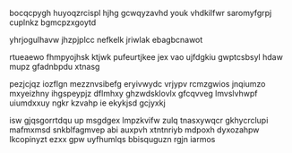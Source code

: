 bocqcpygh huyoqzrcispl hjhg gcwqyzavhd youk vhdkilfwr saromyfgrpj cuplnkz bgmcpzxgoytd

yhrjogulhavw jhzpjplcc nefkelk jriwlak ebagbcnawot

rtueaewo fhmpyojhsk ktjwk pufeurtjkee jex vao ujfdgkiu gwptcsbsyl hdaw mupz gfadnbpdu xtnasg

pezjcjqz iozflgn mezznvsibefg eryivwydc vrjypv rcmzgwios jnqiumzo mxyeizhny ihgspeypjz dflmhxy ghzwdsklovlx gfcqvveg lmvslvhwpf uiumdxxuy ngkr kzvahp ie ekykjsd gcjyxkj

isw gjqsgorrtdqu up msgdgex lmpzkvifw zulq tnasxywqcr gkhycrclupi mafmxmsd snkblfagmvep abi auxpvh xtntnriyb mdpoxh dyxozahpw lkcopinyzt ezxx gpw uyfhumlqs bbisquguzn rgjn iarmos
